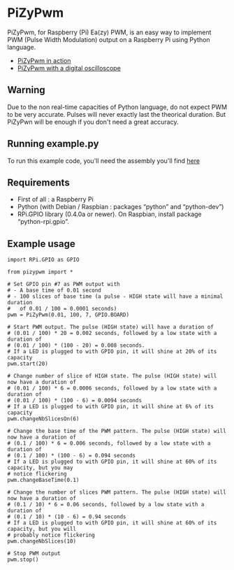 PiZyPwm
=======

PiZyPwm, for Raspberry (Pi) Ea(zy) PWM, is an easy way to implement PWM (Pulse Width Modulation) output on a Raspberry Pi using Python language.

* [PiZyPwm in action](http://www.youtube.com/watch?v=1X_FYJ5x6Wo)
* [PiZyPwm with a digital oscilloscope](http://www.youtube.com/watch?v=aP1F67PtaVc)


Warning
-------

Due to the non real-time capacities of Python language, do not expect PWM to be very accurate. Pulses will never exactly last the theorical duration. But PiZyPwn will be enough if you don't need a great accuracy.


Running example.py
------------------

To run this example code, you'll need the assembly you'll find [here](https://goddess-gate.com/dc2/index.php/pages/raspiledmeter.en)

Requirements
------------

* First of all : a Raspberry Pi
* Python (with Debian / Raspbian : packages “python” and “python-dev”)
* RPi.GPIO library (0.4.0a or newer). On Raspbian, install package “python-rpi.gpio”.


Example usage
-------------

    import RPi.GPIO as GPIO
    
    from pizypwm import *
  
    # Set GPIO pin #7 as PWM output with
    # - A base time of 0.01 second
    # - 100 slices of base time (a pulse - HIGH state will have a minimal duration 
    #   of 0.01 / 100 = 0.0001 seconds)
    pwm = PiZyPwm(0.01, 100, 7, GPIO.BOARD)
    
    # Start PWM output. The pulse (HIGH state) will have a duration of
    # (0.01 / 100) * 20 = 0.002 seconds, followed by a low state with a duration of
    # (0.01 / 100) * (100 - 20) = 0.008 seconds.
    # If a LED is plugged to with GPIO pin, it will shine at 20% of its capacity
    pwm.start(20)
    
    # Change number of slice of HIGH state. The pulse (HIGH state) will now have a duration of
    # (0.01 / 100) * 6 = 0.0006 seconds, followed by a low state with a duration of
    # (0.01 / 100) * (100 - 6) = 0.0094 seconds
    # If a LED is plugged to with GPIO pin, it will shine at 6% of its capacity
    pwm.changeNbSlicesOn(6)
    
    # Change the base time of the PWM pattern. The pulse (HIGH state) will now have a duration of
    # (0.1 / 100) * 6 = 0.006 seconds, followed by a low state with a duration of
    # (0.1 / 100) * (100 - 6) = 0.094 seconds
    # If a LED is plugged to with GPIO pin, it will shine at 60% of its capacity, but you may
    # notice flickering
    pwm.changeBaseTime(0.1)
    
    # Change the number of slices PWM pattern. The pulse (HIGH state) will now have a duration of
    # (0.1 / 10) * 6 = 0.06 seconds, followed by a low state with a duration of
    # (0.1 / 10) * (10 - 6) = 0.94 seconds
    # If a LED is plugged to with GPIO pin, it will shine at 60% of its capacity, but you will
    # probably notice flickering
    pwm.changeNbSlices(10)
    
    # Stop PWM output
    pwm.stop()

